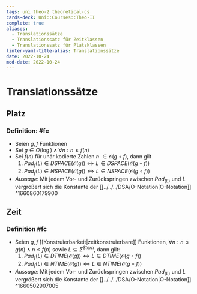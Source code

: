 ```yaml
---
tags: uni theo-2 theoretical-cs
cards-deck: Uni::Courses::Theo-II
complete: true
aliases:
  - Translationssätze
  - Translationssatz für Zeitklassen
  - Translationssatz für Platzklassen
linter-yaml-title-alias: Translationssätze
date: 2022-10-24
mod-date: 2022-10-24
---
```


# Translationssätze

## Platz

### Definition: #fc
- Seien $g,f$ Funktionen
- Sei $g\in\Omega(\log)\wedge\forall n:n\leq f(n)$
- Sei $f(n)$ für unär kodierte Zahlen $n~\in\mathcal{O}(g\circ f)$, dann gilt
	1. $Pad_f(L)\in DSPACE(\mathcal{O}(g))\Leftrightarrow L\in DSPACE(\mathcal{O}(g\circ f))$
	2. $Pad_f(L)\in NSPACE(\mathcal{O}(g))\Leftrightarrow L\in NSPACE(\mathcal{O}(g\circ f))$
- *Aussage*: Mit jedem Vor- und Zurückspringen zwischen $Pad_(L)$ und $L$ vergrößert sich die Konstante der [[../../../DSA/O-Notation|O-Notation]]
^1660860179900

## Zeit

### Definition #fc
- Seien $g,f$ [[Konstruierbarkeit|zeitkonstruierbare]] Funktionen, $\forall n: n\leq g(n)\wedge n\leq f(n)$ sowie $L\subseteq\Sigma^{Stern},$ dann gilt:
	1. $Pad_f(L)\in DTIME(\mathcal{O}(g))\Leftrightarrow L\in DTIME(\mathcal{O}(g\circ f))$
	2. $Pad_f(L)\in NTIME(\mathcal{O}(g))\Leftrightarrow L\in NTIME(\mathcal{O}(g\circ f))$
- *Aussage*: Mit jedem Vor- und Zurückspringen zwischen $Pad_(L)$ und $L$ vergrößert sich die Konstante der [[../../../DSA/O-Notation|O-Notation]]
^1660502907005
